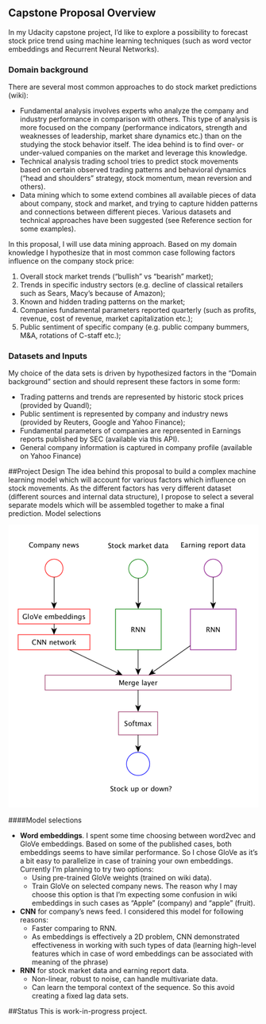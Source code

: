 ## Capstone Proposal Overview
In my Udacity capstone project, I’d like to explore a possibility to forecast stock price trend
using machine learning techniques (such as word vector embeddings and Recurrent
Neural Networks).

### Domain background
There are several most common approaches to do stock market predictions (wiki):
- Fundamental analysis involves experts who analyze the company and industry
performance in comparison with others. This type of analysis is more focused on
the company (performance indicators, strength and weaknesses of leadership,
market share dynamics etc.) than on the studying the stock behavior itself. The
idea behind is to find over- or under-valued companies on the market and leverage
this knowledge.
- Technical analysis trading school tries to predict stock movements based on
certain observed trading patterns and behavioral dynamics (“head and shoulders”
strategy, stock momentum, mean reversion and others).
- Data mining which to some extend combines all available pieces of data about
company, stock and market, and trying to capture hidden patterns and connections
between different pieces. Various datasets and technical approaches have been
suggested (see Reference section for some examples).

In this proposal, I will use data mining approach. Based on my domain knowledge I
hypothesize that in most common case following factors influence on the company stock
price:
1. Overall stock market trends (“bullish” vs “bearish” market);
2. Trends in specific industry sectors (e.g. decline of classical retailers such as Sears,
Macy’s because of Amazon);
3. Known and hidden trading patterns on the market;
4. Companies fundamental parameters reported quarterly (such as profits, revenue,
cost of revenue, market capitalization etc.);
5. Public sentiment of specific company (e.g. public company bummers, M&A,
rotations of C-staff etc.);

### Datasets and Inputs
My choice of the data sets is driven by hypothesized factors in the “Domain
background” section and should represent these factors in some form:
- Trading patterns and trends are represented by historic stock prices (provided by
Quandl);
- Public sentiment is represented by company and industry news (provided by
Reuters, Google and Yahoo Finance);
- Fundamental parameters of companies are represented in Earnings reports
published by SEC (available via this API).
- General company information is captured in company profile (available on Yahoo
Finance)

##Project Design
The idea behind this proposal to build a complex machine
learning model which will account for various factors which influence on stock
movements. As the different factors has very different dataset (different sources and
internal data structure), I propose to select a several separate models which will be
assembled together to make a final prediction.
Model selections

![GitHub Logo](initial_analysis/diagram.png)


####Model selections
* **Word embeddings**. I spent some time choosing between word2vec and GloVe
embeddings. Based on some of the published cases, both embeddings seems to
have similar performance. So I chose GloVe as it’s a bit easy to parallelize in
case of training your own embeddings. Currently I’m planning to try two options:
  * Using pre-trained GloVe weights (trained on wiki data).
  * Train GloVe on selected company news. The reason why I may choose
this option is that I’m expecting some confusion in wiki embeddings in
such cases as “Apple” (company) and “apple” (fruit).
* **CNN** for company’s news feed. I considered this model for following reasons:
  * Faster comparing to RNN.
  * As embeddings is effectively a 2D problem, CNN demonstrated
effectiveness in working with such types of data (learning high-level
features which in case of word embeddings can be associated with
meaning of the phrase)
* **RNN** for stock market data and earning report data.
  * Non-linear, robust to noise, can handle multivariate data.
  * Can learn the temporal context of the sequence. So this avoid creating a
fixed lag data sets.

##Status
This is work-in-progress project.

 
